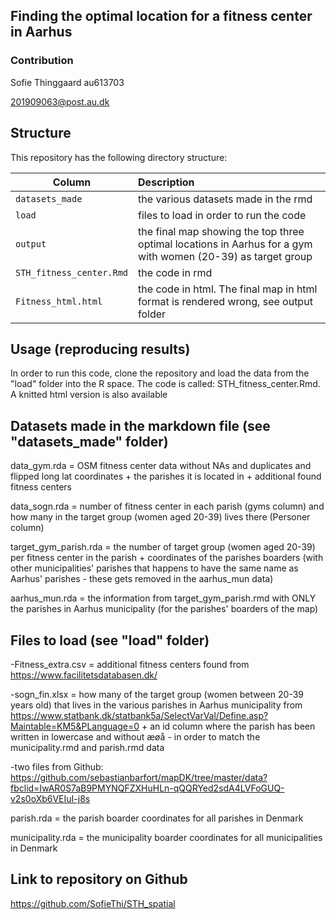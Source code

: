 ## Finding the optimal location for a fitness center in Aarhus

### Contribution

Sofie Thinggaard au613703

201909063@post.au.dk

## Structure

This repository has the following directory structure:

| Column | Description|
|--------|:-----------|
```datasets_made```| the various datasets made in the rmd
```load``` | files to load in order to run the code
```output``` | the final map showing the top three optimal locations in Aarhus for a gym with women (20-39) as target group
```STH_fitness_center.Rmd``` | the code in rmd
```Fitness_html.html``` | the code in html. The final map in html format is rendered wrong, see output folder


## Usage (reproducing results)

In order to run this code, clone the repository and load the data from the "load" folder into the R space. The code is called: STH_fitness_center.Rmd. A knitted html version is also available

## Datasets made in the markdown file (see "datasets_made" folder)

data_gym.rda = OSM fitness center data without NAs and duplicates and flipped long lat coordinates + the parishes it is located in + additional found fitness centers

data_sogn.rda = number of fitness center in each parish (gyms column) and how many in the target group (women aged 20-39) lives there (Personer column)

target_gym_parish.rda = the number of target group (women aged 20-39) per fitness center in the parish + coordinates of the parishes boarders (with other municipalities' parishes that happens to have the same name as Aarhus' parishes - these gets removed in the aarhus_mun data)

aarhus_mun.rda = the information from target_gym_parish.rmd with ONLY the parishes in Aarhus municipality (for the parishes' boarders of the map)

## Files to load (see "load" folder)

-Fitness_extra.csv = additional fitness centers found from https://www.facilitetsdatabasen.dk/

-sogn_fin.xlsx = how many of the target group (women between 20-39 years old) that lives in the various parishes in Aarhus municipality from https://www.statbank.dk/statbank5a/SelectVarVal/Define.asp?Maintable=KM5&PLanguage=0 + an id column where the parish has been written in lowercase and without æøå - in order to match the municipality.rmd and parish.rmd data

-two files from Github: https://github.com/sebastianbarfort/mapDK/tree/master/data?fbclid=IwAR0S7aB9PMYNQFZXHuHLn-qQQRYed2sdA4LVFoGUQ-v2s0oXb6VEIuI-j8s

parish.rda = the parish boarder coordinates for all parishes in Denmark

municipality.rda = the municipality boarder coordinates for all municipalities in Denmark


## Link to repository on Github

https://github.com/SofieThi/STH_spatial 
